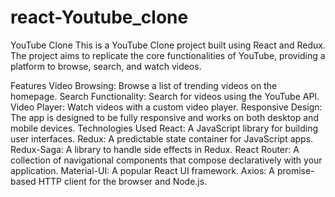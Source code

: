 # react-Youtube_clone
YouTube Clone
This is a YouTube Clone project built using React and Redux. The project aims to replicate the core functionalities of YouTube, providing a platform to browse, search, and watch videos.

Features
Video Browsing: Browse a list of trending videos on the homepage.
Search Functionality: Search for videos using the YouTube API.
Video Player: Watch videos with a custom video player.
Responsive Design: The app is designed to be fully responsive and works on both desktop and mobile devices.
Technologies Used
React: A JavaScript library for building user interfaces.
Redux: A predictable state container for JavaScript apps.
Redux-Saga: A library to handle side effects in Redux.
React Router: A collection of navigational components that compose declaratively with your application.
Material-UI: A popular React UI framework.
Axios: A promise-based HTTP client for the browser and Node.js.
